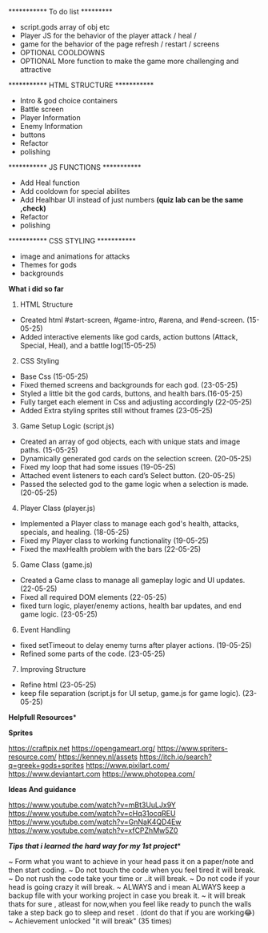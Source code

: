 *********** To do list *********

- script.gods array of obj etc 
- Player JS for the behavior of the player attack / heal / 
- game for the behavior of the page refresh / restart / screens
- OPTIONAL COOLDOWNS
- OPTIONAL More function to make the game more challenging and attractive 


*********** HTML STRUCTURE ***********

- Intro & god choice containers
- Battle screen 
- Player Information
- Enemy Information
- buttons
- Refactor
- polishing

*********** JS FUNCTIONS ***********


- Add Heal function
- Add cooldown for special abilites
- Add Healhbar UI instead of just numbers **(quiz lab can be the same ,check)**
- Refactor
- polishing


***********   CSS STYLING   ***********
- image and animations for attacks
- Themes for gods 
- backgrounds


**************************************What i did so far************************************** 

1. HTML Structure
- Created html #start-screen, #game-intro, #arena, and #end-screen. (15-05-25)
- Added interactive elements like god cards, action buttons (Attack, Special, Heal), and a battle log(15-05-25)

2. CSS Styling

- Base Css (15-05-25)
- Fixed themed screens and backgrounds for each god. (23-05-25)
- Styled a little bit the god cards, buttons, and health bars.(16-05-25)
- Fully target each element in Css and adjusting accordingly (22-05-25)
- Added Extra styling sprites still without frames (23-05-25)

3. Game Setup Logic (script.js)

- Created an array of god objects, each with unique stats and image paths. (15-05-25)
- Dynamically generated god cards on the selection screen. (20-05-25)
- Fixed my loop that had some issues (19-05-25)
- Attached event listeners to each card’s Select button. (20-05-25)
- Passed the selected god to the game logic when a selection is made. (20-05-25)

4. Player Class (player.js)

- Implemented a Player class to manage each god's health, attacks, specials, and healing. (18-05-25)
- Fixed my Player class to working functionality (19-05-25)
- Fixed the maxHealth problem with the bars (22-05-25)

5. Game Class (game.js)

- Created a Game class to manage all gameplay logic and UI updates. (22-05-25)
- Fixed all required DOM elements (22-05-25)
- fixed turn logic, player/enemy actions, health bar updates, and end game logic. (23-05-25)

6. Event Handling

- fixed setTimeout to delay enemy turns after player actions. (19-05-25) 
- Refined some parts of the code. (23-05-25)

7. Improving Structure

- Refine html (23-05-25)
- keep file separation (script.js for UI setup, game.js for game logic). (23-05-25)


**************************************Helpfull Resources***************************************

**********Sprites**********

https://craftpix.net
https://opengameart.org/
https://www.spriters-resource.com/
https://kenney.nl/assets
https://itch.io/search?q=greek+gods+sprites
https://www.pixilart.com/
https://www.deviantart.com
https://www.photopea.com/

**********Ideas And guidance**********

https://www.youtube.com/watch?v=mBt3UuLJx9Y
https://www.youtube.com/watch?v=cHq31ocqREU
https://www.youtube.com/watch?v=GnNaK4QD4Ew
https://www.youtube.com/watch?v=xfCPZhMw5Z0


*************Tips that i learned the hard way for my 1st project**************

~ Form what you want to achieve in your head pass it on a paper/note and then start coding.
~ Do not touch the code when you feel tired it will break.
~ Do not rush the code take your time or ..it will break. 
~ Do not code if your head is going crazy it will break. 
~ ALWAYS and i mean ALWAYS keep a backup file with your working project in case you break it.
~ it will break thats for sure , atleast for now,when you feel like ready to punch the walls take a step back go to sleep and reset . (dont do that if you are working😂) 
~ Achievement unlocked "it will break" (35 times)

